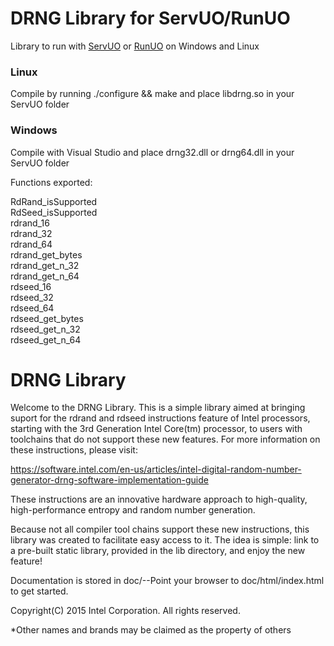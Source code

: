 # DRNG Library for ServUO/RunUO


Library to run with [ServUO](https://github.com/ServUO/ServUO) or [RunUO](https://github.com/runuo/runuo) on Windows and Linux

### Linux
Compile by running ./configure && make and place libdrng.so in your ServUO folder

### Windows
Compile with Visual Studio and place drng32.dll or drng64.dll in your ServUO folder

Functions exported:

RdRand_isSupported<br />
RdSeed_isSupported<br />
rdrand_16<br />
rdrand_32<br />
rdrand_64<br />
rdrand_get_bytes<br />
rdrand_get_n_32<br />
rdrand_get_n_64<br />
rdseed_16<br />
rdseed_32<br />
rdseed_64<br />
rdseed_get_bytes<br />
rdseed_get_n_32<br />
rdseed_get_n_64<br />


# DRNG Library

Welcome to the DRNG Library. This is a simple library aimed at bringing 
suport for the rdrand and rdseed instructions feature of Intel 
processors, starting with the 3rd Generation Intel Core(tm) processor, 
to users with toolchains that do not support these new features. For 
more information on these instructions, please visit: 

https://software.intel.com/en-us/articles/intel-digital-random-number-generator-drng-software-implementation-guide 

These instructions are an innovative hardware approach to high-quality, 
high-performance entropy and random number generation.

Because not all compiler tool chains support these new
instructions, this library was created to facilitate easy access to it.
The idea is simple: link to a pre-built static library, provided in the
lib directory, and enjoy the new feature!

Documentation is stored in doc/--Point your browser to 
doc/html/index.html to get started.  

Copyright(C) 2015 Intel Corporation. All rights reserved.

*Other names and brands may be claimed as the property of others
